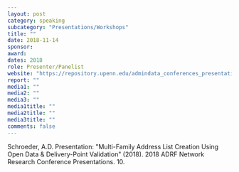 ```yaml
---
layout: post
category: speaking
subcategory: "Presentations/Workshops"
title: ""
date: 2018-11-14
sponsor:
award:
dates: 2018
role: Presenter/Panelist
website: "https://repository.upenn.edu/admindata_conferences_presentations_2018/10"
report: ""
media1: ""
media2: ""
media3: ""
media1title: ""
media2title: ""
media3title: ""
comments: false
---
```


Schroeder, A.D. Presentation: "Multi-Family Address List Creation Using Open Data & Delivery-Point Validation" (2018). 2018 ADRF Network Research Conference Presentations. 10.
